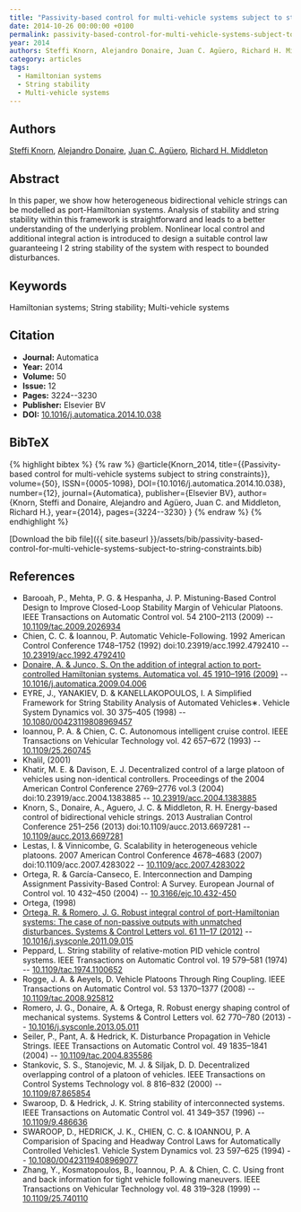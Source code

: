 ```yaml
---
title: "Passivity-based control for multi-vehicle systems subject to string constraints"
date: 2014-10-26 00:00:00 +0100
permalink: passivity-based-control-for-multi-vehicle-systems-subject-to-string-constraints
year: 2014
authors: Steffi Knorn, Alejandro Donaire, Juan C. Agüero, Richard H. Middleton
category: articles
tags:
  - Hamiltonian systems
  - String stability
  - Multi-vehicle systems
---
```

 
## Authors
[Steffi Knorn](authors/steffi-knorn), [Alejandro Donaire](authors/alejandro-donaire), [Juan C. Agüero](authors/juan-c-aguero), [Richard H. Middleton](authors/richard-h-middleton)
 
## Abstract
In this paper, we show how heterogeneous bidirectional vehicle strings can be modelled as port-Hamiltonian systems. Analysis of stability and string stability within this framework is straightforward and leads to a better understanding of the underlying problem. Nonlinear local control and additional integral action is introduced to design a suitable control law guaranteeing l 2 string stability of the system with respect to bounded disturbances.
 
## Keywords
Hamiltonian systems; String stability; Multi-vehicle systems
 
## Citation
- **Journal:** Automatica
- **Year:** 2014
- **Volume:** 50
- **Issue:** 12
- **Pages:** 3224--3230
- **Publisher:** Elsevier BV
- **DOI:** [10.1016/j.automatica.2014.10.038](https://doi.org/10.1016/j.automatica.2014.10.038)
 
## BibTeX
{% highlight bibtex %}
{% raw %}
@article{Knorn_2014,
  title={{Passivity-based control for multi-vehicle systems subject to string constraints}},
  volume={50},
  ISSN={0005-1098},
  DOI={10.1016/j.automatica.2014.10.038},
  number={12},
  journal={Automatica},
  publisher={Elsevier BV},
  author={Knorn, Steffi and Donaire, Alejandro and Agüero, Juan C. and Middleton, Richard H.},
  year={2014},
  pages={3224--3230}
}
{% endraw %}
{% endhighlight %}
 
[Download the bib file]({{ site.baseurl }}/assets/bib/passivity-based-control-for-multi-vehicle-systems-subject-to-string-constraints.bib)
 
## References
- Barooah, P., Mehta, P. G. & Hespanha, J. P. Mistuning-Based Control Design to Improve Closed-Loop Stability Margin of Vehicular Platoons. IEEE Transactions on Automatic Control vol. 54 2100–2113 (2009) -- [10.1109/tac.2009.2026934](https://doi.org/10.1109/tac.2009.2026934)
- Chien, C. C. & Ioannou, P. Automatic Vehicle-Following. 1992 American Control Conference 1748–1752 (1992) doi:10.23919/acc.1992.4792410 -- [10.23919/acc.1992.4792410](https://doi.org/10.23919/acc.1992.4792410)
- [Donaire, A. & Junco, S. On the addition of integral action to port-controlled Hamiltonian systems. Automatica vol. 45 1910–1916 (2009)](on-the-addition-of-integral-action-to-port-controlled-hamiltonian-systems) -- [10.1016/j.automatica.2009.04.006](https://doi.org/10.1016/j.automatica.2009.04.006)
- EYRE, J., YANAKIEV, D. & KANELLAKOPOULOS, I. A Simplified Framework for String Stability Analysis of Automated Vehicles∗. Vehicle System Dynamics vol. 30 375–405 (1998) -- [10.1080/00423119808969457](https://doi.org/10.1080/00423119808969457)
- Ioannou, P. A. & Chien, C. C. Autonomous intelligent cruise control. IEEE Transactions on Vehicular Technology vol. 42 657–672 (1993) -- [10.1109/25.260745](https://doi.org/10.1109/25.260745)
- Khalil, (2001)
- Khatir, M. E. & Davison, E. J. Decentralized control of a large platoon of vehicles using non-identical controllers. Proceedings of the 2004 American Control Conference 2769–2776 vol.3 (2004) doi:10.23919/acc.2004.1383885 -- [10.23919/acc.2004.1383885](https://doi.org/10.23919/acc.2004.1383885)
- Knorn, S., Donaire, A., Aguero, J. C. & Middleton, R. H. Energy-based control of bidirectional vehicle strings. 2013 Australian Control Conference 251–256 (2013) doi:10.1109/aucc.2013.6697281 -- [10.1109/aucc.2013.6697281](https://doi.org/10.1109/aucc.2013.6697281)
- Lestas, I. & Vinnicombe, G. Scalability in heterogeneous vehicle platoons. 2007 American Control Conference 4678–4683 (2007) doi:10.1109/acc.2007.4283022 -- [10.1109/acc.2007.4283022](https://doi.org/10.1109/acc.2007.4283022)
- Ortega, R. & García-Canseco, E. Interconnection and Damping Assignment Passivity-Based Control: A Survey. European Journal of Control vol. 10 432–450 (2004) -- [10.3166/ejc.10.432-450](https://doi.org/10.3166/ejc.10.432-450)
- Ortega, (1998)
- [Ortega, R. & Romero, J. G. Robust integral control of port-Hamiltonian systems: The case of non-passive outputs with unmatched disturbances. Systems &amp; Control Letters vol. 61 11–17 (2012)](robust-integral-control-of-port-hamiltonian-systems-the-case-of-non-passive-outputs-with-unmatched-disturbances) -- [10.1016/j.sysconle.2011.09.015](https://doi.org/10.1016/j.sysconle.2011.09.015)
- Peppard, L. String stability of relative-motion PID vehicle control systems. IEEE Transactions on Automatic Control vol. 19 579–581 (1974) -- [10.1109/tac.1974.1100652](https://doi.org/10.1109/tac.1974.1100652)
- Rogge, J. A. & Aeyels, D. Vehicle Platoons Through Ring Coupling. IEEE Transactions on Automatic Control vol. 53 1370–1377 (2008) -- [10.1109/tac.2008.925812](https://doi.org/10.1109/tac.2008.925812)
- Romero, J. G., Donaire, A. & Ortega, R. Robust energy shaping control of mechanical systems. Systems &amp; Control Letters vol. 62 770–780 (2013) -- [10.1016/j.sysconle.2013.05.011](https://doi.org/10.1016/j.sysconle.2013.05.011)
- Seiler, P., Pant, A. & Hedrick, K. Disturbance Propagation in Vehicle Strings. IEEE Transactions on Automatic Control vol. 49 1835–1841 (2004) -- [10.1109/tac.2004.835586](https://doi.org/10.1109/tac.2004.835586)
- Stankovic, S. S., Stanojevic, M. J. & Siljak, D. D. Decentralized overlapping control of a platoon of vehicles. IEEE Transactions on Control Systems Technology vol. 8 816–832 (2000) -- [10.1109/87.865854](https://doi.org/10.1109/87.865854)
- Swaroop, D. & Hedrick, J. K. String stability of interconnected systems. IEEE Transactions on Automatic Control vol. 41 349–357 (1996) -- [10.1109/9.486636](https://doi.org/10.1109/9.486636)
- SWAROOP, D., HEDRICK, J. K., CHIEN, C. C. & IOANNOU, P. A Comparision of Spacing and Headway Control Laws for Automatically Controlled Vehicles1. Vehicle System Dynamics vol. 23 597–625 (1994) -- [10.1080/00423119408969077](https://doi.org/10.1080/00423119408969077)
- Zhang, Y., Kosmatopoulos, B., Ioannou, P. A. & Chien, C. C. Using front and back information for tight vehicle following maneuvers. IEEE Transactions on Vehicular Technology vol. 48 319–328 (1999) -- [10.1109/25.740110](https://doi.org/10.1109/25.740110)

